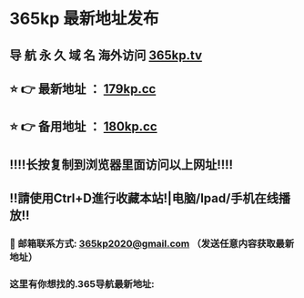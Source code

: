 # 365kp 最新地址发布 
## 导 航 永 久 域 名 海外访问 [365kp.tv](https://179kp.cc)
## ⭐️ 👉 最新地址 ：       [179kp.cc](https://179kp.cc)
## ⭐️ 👉 备用地址 ：       [180kp.cc](https://180kp.cc)
## ‼️‼️长按复制到浏览器里面访问以上网址‼️‼️
## ‼️請使用Ctrl+D進行收藏本站!|电脑/Ipad/手机在线播放‼️
### 📧 邮箱联系方式: 365kp2020@gmail.com （发送任意内容获取最新地址）
### 这里有你想找的.365导航最新地址:    
